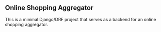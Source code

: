## Online Shopping Aggregator
This is a minimal Django/DRF project that serves as a backend for an online shopping aggregator.

